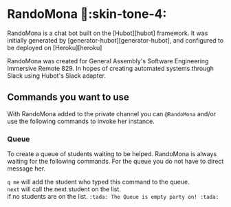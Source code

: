 # RandoMona :older_woman::skin-tone-4:

RandoMona is a chat bot built on the [Hubot][hubot] framework. It was
initially generated by [generator-hubot][generator-hubot], and configured to be
deployed on [Heroku][heroku]

RandoMona was created for General Assembly's Software Engineering Immersive Remote 829. 
In hopes of creating automated systems through Slack using Hubot's Slack adapter. 

## Commands you want to use
With RandoMona added to the private channel you can `@RandoMona` and/or use the following commands to invoke her instance. 

### Queue
To create a queue of students waiting to be helped. RandoMona is always waiting for the following commands. For the queue you do not have to direct message her. <br>

`q me` will add the student who typed this command to the queue. <br>
`next` will call the next student on the list. 
<br>
if no students are on the list. 
`:tada: The Queue is empty party on! :tada:`

